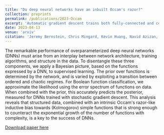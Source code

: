 ```yaml
---
title: "Do deep neural networks have an inbuilt Occam's razor?"
collection: preprints
permalink: /publications/2023-Occam
excerpt: 'Automatic gradient descent trains both fully-connected and convolutional networks out-of-the-box and at ImageNet scale without hyperparameters'
date: 2023-04-13
venue: 'arxiv'
citation: 'Jeremy Bernstein, Chris Mingard, Kevin Huang, Navid Azizan, Yisong Yue. "Automatic Gradient Descent: Deep Learning without Hyperparameters." arXiv preprint 	arXiv:2304.05187 (2023).'
---
```


The remarkable performance of overparameterized deep neural networks (DNNs) must arise from an interplay between network 
architecture, training algorithms, and structure in the data. To disentangle these three components, we apply a Bayesian 
picture, based on the functions expressed by a DNN, to supervised learning. The prior over functions is determined by the 
network, and is varied by exploiting a transition between ordered and chaotic regimes. For Boolean function classification, 
we approximate the likelihood using the error spectrum of functions on data. When combined with the prior, this accurately 
predicts the posterior, measured for DNNs trained with stochastic gradient descent. This analysis reveals that structured 
data, combined with an intrinsic Occam's razor-like inductive bias towards (Kolmogorov) simple functions that is strong 
enough to counteract the exponential growth of the number of functions with complexity, is a key to the success of DNNs.


[Download paper here](http://c1510.github.io/files/Occam.pdf)
